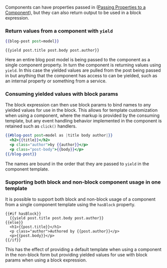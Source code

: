 Components can have properties passed in ([Passing Properties to a Component](../passing-properties-to-a-component/)), but they can also return output to be used in a block expression.

### Return values from a component with `yield`

```app/templates/index.hbs
{{blog-post post=model}}
```

<pre><code class="app/templates/components/blog-post.hbs">{{yield post.title post.body post.author}}
</code></pre>

Here an entire blog post model is being passed to the component as a single component property. In turn the component is returning values using `yield`. In this case the yielded values are pulled from the post being passed in but anything that the component has access to can be yielded, such as an internal property or something from a service.

### Consuming yielded values with block params

The block expression can then use block params to bind names to any yielded values for use in the block. This allows for template customization when using a component, where the markup is provided by the consuming template, but any event handling behavior implemented in the component is retained such as `click()` handlers.

```app/templates/index.hbs
{{#blog-post post=model as |title body author|}}
  <h2>{{title}}</h2>
  <p class="author">by {{author}}</p>
  <p class="post-body">{{body}}</p>
{{/blog-post}}
```

The names are bound in the order that they are passed to `yield` in the component template.

### Supporting both block and non-block component usage in one template

It is possible to support both block and non-block usage of a component from a single component template using the `hasBlock` property.

<pre><code class="app/templates/components/blog-post.hbs">{{#if hasBlock}}
  {{yield post.title post.body post.author}}  
{{else}}
  &lt;h1&gt;{{post.title}}&lt;/h1&gt;
  &lt;p class="author"&gt;Authored by {{post.author}}&lt;/p&gt;
  &lt;p&gt;{{post.body}}&lt;/p&gt;
{{/if}}
</code></pre>

This has the effect of providing a default template when using a component in the non-block form but providing yielded values for use with block params when using a block expression.